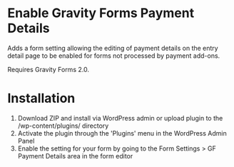 # Enable Gravity Forms Payment Details

Adds a form setting allowing the editing of payment details on the entry detail page to be enabled for forms not processed by payment add-ons.

Requires Gravity Forms 2.0.

# Installation

 1. Download ZIP and install via WordPress admin or upload plugin to the /wp-content/plugins/ directory
 2. Activate the plugin through the 'Plugins' menu in the WordPress Admin Panel
 3. Enable the setting for your form by going to the Form Settings > GF Payment Details area in the form editor